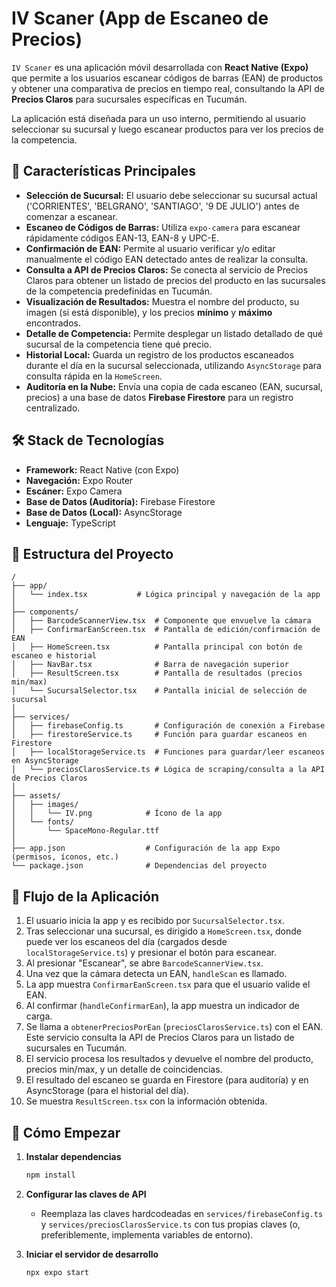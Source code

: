 # IV Scaner (App de Escaneo de Precios)

`IV Scaner` es una aplicación móvil desarrollada con **React Native (Expo)** que permite a los usuarios escanear códigos de barras (EAN) de productos y obtener una comparativa de precios en tiempo real, consultando la API de **Precios Claros** para sucursales específicas en Tucumán.

La aplicación está diseñada para un uso interno, permitiendo al usuario seleccionar su sucursal y luego escanear productos para ver los precios de la competencia.

## 🚀 Características Principales

- **Selección de Sucursal:** El usuario debe seleccionar su sucursal actual ('CORRIENTES', 'BELGRANO', 'SANTIAGO', '9 DE JULIO') antes de comenzar a escanear.
- **Escaneo de Códigos de Barras:** Utiliza `expo-camera` para escanear rápidamente códigos EAN-13, EAN-8 y UPC-E.
- **Confirmación de EAN:** Permite al usuario verificar y/o editar manualmente el código EAN detectado antes de realizar la consulta.
- **Consulta a API de Precios Claros:** Se conecta al servicio de Precios Claros para obtener un listado de precios del producto en las sucursales de la competencia predefinidas en Tucumán.
- **Visualización de Resultados:** Muestra el nombre del producto, su imagen (si está disponible), y los precios **mínimo** y **máximo** encontrados.
- **Detalle de Competencia:** Permite desplegar un listado detallado de qué sucursal de la competencia tiene qué precio.
- **Historial Local:** Guarda un registro de los productos escaneados durante el día en la sucursal seleccionada, utilizando `AsyncStorage` para consulta rápida en la `HomeScreen`.
- **Auditoría en la Nube:** Envía una copia de cada escaneo (EAN, sucursal, precios) a una base de datos **Firebase Firestore** para un registro centralizado.

## 🛠️ Stack de Tecnologías

- **Framework:** React Native (con Expo)
- **Navegación:** Expo Router
- **Escáner:** Expo Camera
- **Base de Datos (Auditoría):** Firebase Firestore
- **Base de Datos (Local):** AsyncStorage
- **Lenguaje:** TypeScript

## 📂 Estructura del Proyecto

```
/
├── app/
│   └── index.tsx           # Lógica principal y navegación de la app
│
├── components/
│   ├── BarcodeScannerView.tsx  # Componente que envuelve la cámara
│   ├── ConfirmarEanScreen.tsx  # Pantalla de edición/confirmación de EAN
│   ├── HomeScreen.tsx          # Pantalla principal con botón de escaneo e historial
│   ├── NavBar.tsx              # Barra de navegación superior
│   ├── ResultScreen.tsx        # Pantalla de resultados (precios min/max)
│   └── SucursalSelector.tsx    # Pantalla inicial de selección de sucursal
│
├── services/
│   ├── firebaseConfig.ts       # Configuración de conexión a Firebase
│   ├── firestoreService.ts     # Función para guardar escaneos en Firestore
│   ├── localStorageService.ts  # Funciones para guardar/leer escaneos en AsyncStorage
│   └── preciosClarosService.ts # Lógica de scraping/consulta a la API de Precios Claros
│
├── assets/
│   ├── images/
│   │   └── IV.png            # Ícono de la app
│   └── fonts/
│       └── SpaceMono-Regular.ttf
│
├── app.json                  # Configuración de la app Expo (permisos, íconos, etc.)
└── package.json              # Dependencias del proyecto
```

## 🔄 Flujo de la Aplicación

1.  El usuario inicia la app y es recibido por `SucursalSelector.tsx`.
2.  Tras seleccionar una sucursal, es dirigido a `HomeScreen.tsx`, donde puede ver los escaneos del día (cargados desde `localStorageService.ts`) y presionar el botón para escanear.
3.  Al presionar "Escanear", se abre `BarcodeScannerView.tsx`.
4.  Una vez que la cámara detecta un EAN, `handleScan` es llamado.
5.  La app muestra `ConfirmarEanScreen.tsx` para que el usuario valide el EAN.
6.  Al confirmar (`handleConfirmarEan`), la app muestra un indicador de carga.
7.  Se llama a `obtenerPreciosPorEan` (`preciosClarosService.ts`) con el EAN. Este servicio consulta la API de Precios Claros para un listado de sucursales en Tucumán.
8.  El servicio procesa los resultados y devuelve el nombre del producto, precios min/max, y un detalle de coincidencias.
9.  El resultado del escaneo se guarda en Firestore (para auditoría) y en AsyncStorage (para el historial del día).
10. Se muestra `ResultScreen.tsx` con la información obtenida.

## 🏁 Cómo Empezar

1.  **Instalar dependencias**

    ```bash
    npm install
    ```

2.  **Configurar las claves de API**

    - Reemplaza las claves hardcodeadas en `services/firebaseConfig.ts` y `services/preciosClarosService.ts` con tus propias claves (o, preferiblemente, implementa variables de entorno).

3.  **Iniciar el servidor de desarrollo**
    ```bash
    npx expo start
    ```
